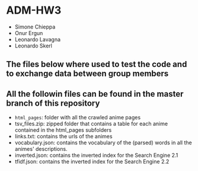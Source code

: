 # ADM-HW3
- Simone Chieppa
- Onur Ergun
- Leonardo Lavagna
- Leonardo Skerl
## The files below where used to test the code and to exchange data between group members
## All the followin files can be found in the master branch of this repository
- `html_pages`: folder with all the crawled anime pages
- tsv_files.zip: zipped folder that contains a table for each anime contained in the html_pages subfolders
- links.txt: contains the urls of the animes
- vocabulary.json: contains the vocabulary of the (parsed) words in all the animes' descriptions.
- inverted.json: contains the inverted index for the Search Engine 2.1
- tfidf.json: contains the inverted index for the Search Engine 2.2

